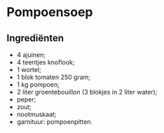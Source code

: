# Pompoensoep

## Ingrediënten

* 4 ajuinen;
* 4 teentjes knoflook;
* 1 wortel;
* 1 blok tomaten 250 gram;
* 1 kg pompoen;
* 2 liter groentebouillon (3 blokjes in 2 liter water);
* peper;
* zout;
* nootmuskaat;
* garnituur: pompoenpitten.